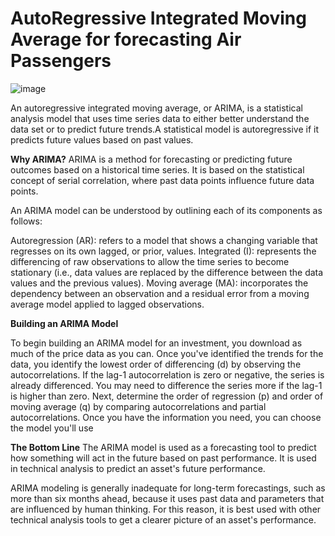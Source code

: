 # AutoRegressive Integrated Moving Average for forecasting Air Passengers

![image](https://github.com/hariwhois23/BA_Lab/assets/117026847/9826bea1-f0b3-4cd6-809d-fb1e02b3458e)


An autoregressive integrated moving average, or ARIMA, is a statistical analysis model that uses time series data to either better understand the data set or to predict future trends.A statistical model is autoregressive if it predicts future values based on past values.

**Why ARIMA?**
ARIMA is a method for forecasting or predicting future outcomes based on a historical time series. It is based on the statistical concept of serial correlation, where past data points influence future data points.

An ARIMA model can be understood by outlining each of its components as follows:

Autoregression (AR): refers to a model that shows a changing variable that regresses on its own lagged, or prior, values.
Integrated (I): represents the differencing of raw observations to allow the time series to become stationary (i.e., data values are replaced by the difference between the data values and the previous values).
Moving average (MA):  incorporates the dependency between an observation and a residual error from a moving average model applied to lagged observations.

**Building an ARIMA Model**

To begin building an ARIMA model for an investment, you download as much of the price data as you can. Once you've identified the trends for the data, you identify the lowest order of differencing (d) by observing the autocorrelations. If the lag-1 autocorrelation is zero or negative, the series is already differenced. You may need to difference the series more if the lag-1 is higher than zero. Next, determine the order of regression (p) and order of moving average (q) by comparing autocorrelations and partial autocorrelations. Once you have the information you need, you can choose the model you'll use

**The Bottom Line**
The ARIMA model is used as a forecasting tool to predict how something will act in the future based on past performance. It is used in technical analysis to predict an asset's future performance.

ARIMA modeling is generally inadequate for long-term forecastings, such as more than six months ahead, because it uses past data and parameters that are influenced by human thinking. For this reason, it is best used with other technical analysis tools to get a clearer picture of an asset's performance.

